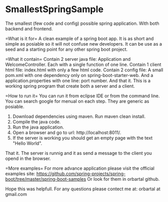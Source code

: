 # SmallestSpringSample
The smallest (few code and config) possible spring application. With both backend and frontend.

=What is it for=
A clean example of a spring boot app.
It is as short and simple as posiable so it will not confuse new developers.
It can be use as a seed and a starting point for any other spring boot project.

=What it contain=
Contain 2 server java file: Application and WelcomeController. Each with a single function of one line.
Contain 1 client html file: index.html with only a few html code.
Contain 2 config file: A small pom.xml with one dependency only on spring-boot-starter-web. And a application.properties with one line: port number.
And that it. This is a working spring program that create both a server and a client.

=How to run it=
You can run it from eclipse IDE or from the command line. You can search google for menual on each step. They are generic as posiable. 
1. Download dependencies using maven. Run maven clean install. 
2. Compile the java code.
3. Run the java application. 
4. Open a browser and go to url: http://localhost:8011/.
5. If the server is working you should get an empty page with the text "Hello World".

That it. The server is runnig and it as send a message to the client you opend in the browser.

=More examples=
For more advance application please visit the official examples site: https://github.com/spring-projects/spring-boot/tree/master/spring-boot-samples
Or look for them in orbartal github.

Hope this was helpfull.
For any questions please contect me at: orbartal at gmail.com
